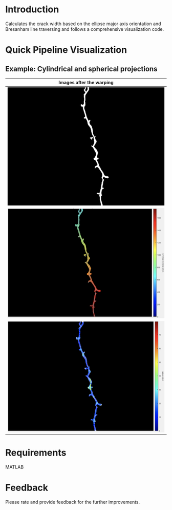 # Introduction

Calculates the crack width based on the ellipse major axis orientation and Bresanham line traversing and follows a comprehensive visualization code.

# Quick Pipeline Visualization
## Example: Cylindrical and spherical projections
| Images after the warping |
| ------------- |
| ![](assets/crack.bmp) |
| ![](assets/thumbnail_01.png) |
| ![](assets/thumbnail_02.png) |

# Requirements
MATLAB

# Feedback
Please rate and provide feedback for the further improvements.
